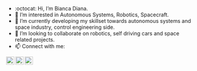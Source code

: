 - :octocat:  Hi, I’m Bianca Diana.
- 👀 I’m interested in Autonomous Systems, Robotics, Spacecraft.
- 🌱 I’m currently developing my skillset towards autonomous systems and space industry, control engineering side.
- 💞️ I’m looking to collaborate on robotics, self driving cars and space related projects. 
- 📫 Connect with me:

[<img align="left" alt="BiancaDT | LinkedIn" width="22px" src="https://cdn.jsdelivr.net/npm/simple-icons@v3/icons/linkedin.svg" />][linkedin]
[<img align="left" alt="BiancaDT | Twitter" width="22px" src="https://cdn.jsdelivr.net/npm/simple-icons@v3/icons/twitter.svg" />][twitter]
[<img align="left" alt="BiancaDT | Instagram" width="22px" src="https://cdn.jsdelivr.net/npm/simple-icons@v3/icons/instagram.svg" />][instagram]

<!---
BiancaDT/BiancaDT is a ✨ special ✨ repository because its `README.md` (this file) appears on your GitHub profile.
You can click the Preview link to take a look at your changes.
--->






[linkedin]: https://www.linkedin.com/in/biancaturneanu/
[twitter]: https://twitter.com/curiousbiancat
[instagram]: https://www.instagram.com/biancat.diana/
